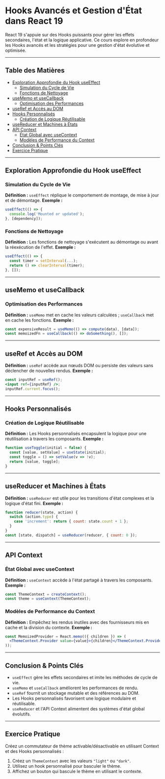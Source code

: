 
# Hooks Avancés et Gestion d'État dans React 19

React 19 s'appuie sur des Hooks puissants pour gérer les effets secondaires, l'état et la logique applicative. Ce cours explore en profondeur les Hooks avancés et les stratégies pour une gestion d'état évolutive et optimisée.

---

## Table des Matières
- [Exploration Approfondie du Hook useEffect](#useeffect-hook-deep-dive)
  - [Simulation du Cycle de Vie](#lifecycle-simulation)
  - [Fonctions de Nettoyage](#cleanup-functions)
- [useMemo et useCallback](#usememo-and-usecallback)
  - [Optimisation des Performances](#performance-optimization)
- [useRef et Accès au DOM](#useref-and-dom-access)
- [Hooks Personnalisés](#custom-hooks)
  - [Création de Logique Réutilisable](#building-reusable-logic)
- [useReducer et Machines à États](#usereducer-and-state-machines)
- [API Context](#context-api)
  - [État Global avec useContext](#global-state-with-usecontext)
  - [Modèles de Performance du Context](#context-performance-patterns)
- [Conclusion & Points Clés](#conclusion--key-takeaways)
- [Exercice Pratique](#practical-exercise)

---

## Exploration Approfondie du Hook useEffect

### Simulation du Cycle de Vie
**Définition :** `useEffect` réplique le comportement de montage, de mise à jour et de démontage.
**Exemple :**
```jsx
useEffect(() => {
  console.log('Mounted or updated');
}, [dependency]);
```

### Fonctions de Nettoyage
**Définition :** Les fonctions de nettoyage s'exécutent au démontage ou avant la réexécution de l'effet.
**Exemple :**
```jsx
useEffect(() => {
  const timer = setInterval(...);
  return () => clearInterval(timer);
}, []);
```

---

## useMemo et useCallback

### Optimisation des Performances
**Définition :** `useMemo` met en cache les valeurs calculées ; `useCallback` met en cache les fonctions.
**Exemple :**
```jsx
const expensiveResult = useMemo(() => compute(data), [data]);
const memoizedFn = useCallback(() => doSomething(), []);
```

---

## useRef et Accès au DOM
**Définition :** `useRef` accède aux nœuds DOM ou persiste des valeurs sans déclencher de nouvelles rendus.
**Exemple :**
```jsx
const inputRef = useRef();
<input ref={inputRef} />;
inputRef.current.focus();
```

---

## Hooks Personnalisés

### Création de Logique Réutilisable
**Définition :** Les Hooks personnalisés encapsulent la logique pour une réutilisation à travers les composants.
**Exemple :**
```jsx
function useToggle(initial = false) {
  const [value, setValue] = useState(initial);
  const toggle = () => setValue(v => !v);
  return [value, toggle];
}
```

---

## useReducer et Machines à États
**Définition :** `useReducer` est utile pour les transitions d'état complexes et la logique d'état fini.
**Exemple :**
```jsx
function reducer(state, action) {
  switch (action.type) {
    case 'increment': return { count: state.count + 1 };
  }
}
const [state, dispatch] = useReducer(reducer, { count: 0 });
```

---

## API Context

### État Global avec useContext
**Définition :** `useContext` accède à l'état partagé à travers les composants.
**Exemple :**
```jsx
const ThemeContext = createContext();
const theme = useContext(ThemeContext);
```

### Modèles de Performance du Context
**Définition :** Empêchez les rendus inutiles avec des fournisseurs mis en cache et la division du contexte.
**Exemple :**
```jsx
const MemoizedProvider = React.memo(({ children }) => (
  <ThemeContext.Provider value={value}>{children}</ThemeContext.Provider>
));
```

---

## Conclusion & Points Clés
- `useEffect` gère les effets secondaires et imite les méthodes de cycle de vie.
- `useMemo` et `useCallback` améliorent les performances de rendu.
- `useRef` fournit un stockage mutable et des références au DOM.
- Les Hooks personnalisés favorisent une logique modulaire et réutilisable.
- `useReducer` et l'API Context alimentent des systèmes d'état global évolutifs.

---

## Exercice Pratique

Créez un commutateur de thème activable/désactivable en utilisant Context et des Hooks personnalisés :
1. Créez un `ThemeContext` avec les valeurs `"light"` ou `"dark"`.
2. Utilisez un hook personnalisé pour basculer le thème.
3. Affichez un bouton qui bascule le thème en utilisant le contexte.
